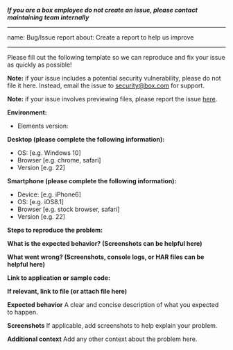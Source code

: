 **_If you are a box employee do not create an issue, please contact maintaining team internally_**

---

name: Bug/Issue report
about: Create a report to help us improve

---

Please fill out the following template so we can reproduce and fix your issue as quickly as possible!

**Note:** if your issue includes a potential security vulnerability, please do not file it here. Instead, email the issue to security@box.com for support.

**Note:** if your issue involves previewing files, please report the issue [here](https://github.com/box/box-content-preview/issues/new/choose).

**Environment:**

- Elements version:

**Desktop (please complete the following information):**

- OS: [e.g. Windows 10]
- Browser [e.g. chrome, safari]
- Version [e.g. 22]

**Smartphone (please complete the following information):**

- Device: [e.g. iPhone6]
- OS: [e.g. iOS8.1]
- Browser [e.g. stock browser, safari]
- Version [e.g. 22]

**Steps to reproduce the problem:**

**What is the expected behavior? (Screenshots can be helpful here)**

**What went wrong? (Screenshots, console logs, or HAR files can be helpful here)**

**Link to application or sample code:**

**If relevant, link to file (or attach file here)**

**Expected behavior**
A clear and concise description of what you expected to happen.

**Screenshots**
If applicable, add screenshots to help explain your problem.

**Additional context**
Add any other context about the problem here.
